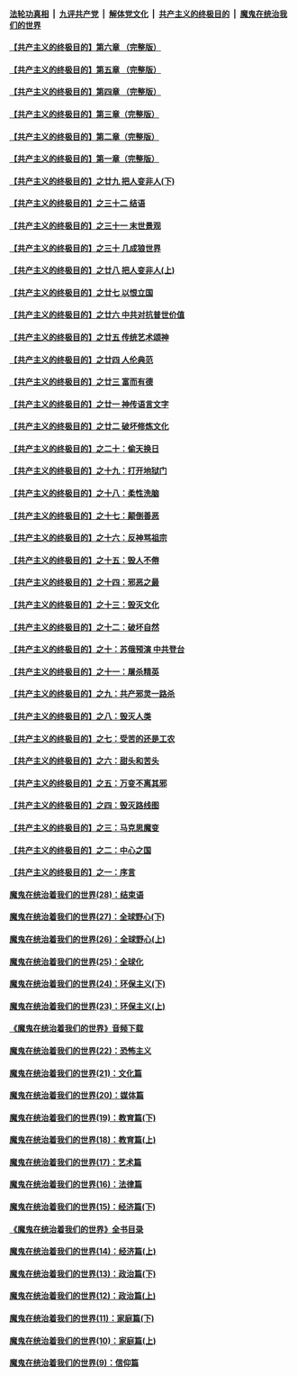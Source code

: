####  [法轮功真相](../../../../basic/blob/master/README.md?t=11290826) &nbsp;|&nbsp; [九评共产党](../../../../9ping.md/blob/master/README.md?t=11290826) &nbsp;|&nbsp; [解体党文化](../../../../jtdwh.md/blob/master/README.md?t=11290826)  &nbsp;|&nbsp; [共产主义的终极目的](../../../../gczydzjmd.md/blob/master/README.md?t=11290826) &nbsp;|&nbsp; [魔鬼在统治我们的世界](../../../../mgztzwmdsj.md/blob/master/README.md?t=11290826) 

#### [【共产主义的终极目的】第六章 （完整版）](../pages/nsc422/n11428913.md?t=11290826) 

#### [【共产主义的终极目的】第五章 （完整版）](../pages/nsc422/n11428912.md?t=11290826) 

#### [【共产主义的终极目的】第四章 （完整版）](../pages/nsc422/n11428907.md?t=11290826) 

#### [【共产主义的终极目的】第三章（完整版）](../pages/nsc422/n11428848.md?t=11290826) 

#### [【共产主义的终极目的】第二章（完整版）](../pages/nsc422/n11428831.md?t=11290826) 

#### [【共产主义的终极目的】第一章（完整版）](../pages/nsc422/n11417651.md?t=11290826) 

#### [【共产主义的终极目的】之廿九 把人变非人(下)](../pages/nsc422/n11344140.md?t=11290826) 

#### [【共产主义的终极目的】之三十二 结语](../pages/nsc422/n11360535.md?t=11290826) 

#### [【共产主义的终极目的】之三十一 末世景观](../pages/nsc422/n11351129.md?t=11290826) 

#### [【共产主义的终极目的】之三十 几成狼世界](../pages/nsc422/n11348280.md?t=11290826) 

#### [【共产主义的终极目的】之廿八 把人变非人(上)](../pages/nsc422/n11340492.md?t=11290826) 

#### [【共产主义的终极目的】之廿七 以恨立国](../pages/nsc422/n11336944.md?t=11290826) 

#### [【共产主义的终极目的】之廿六 中共对抗普世价值](../pages/nsc422/n11324785.md?t=11290826) 

#### [【共产主义的终极目的】之廿五 传统艺术颂神](../pages/nsc422/n11296396.md?t=11290826) 

#### [【共产主义的终极目的】之廿四 人伦典范](../pages/nsc422/n11296397.md?t=11290826) 

#### [【共产主义的终极目的】之廿三 富而有德](../pages/nsc422/n11283598.md?t=11290826) 

#### [【共产主义的终极目的】之廿一 神传语言文字](../pages/nsc422/n11263265.md?t=11290826) 

#### [【共产主义的终极目的】之廿二 破坏修炼文化](../pages/nsc422/n11245728.md?t=11290826) 

#### [【共产主义的终极目的】之二十：偷天换日](../pages/nsc422/n11238846.md?t=11290826) 

#### [【共产主义的终极目的】之十九：打开地狱门](../pages/nsc422/n11206376.md?t=11290826) 

#### [【共产主义的终极目的】之十八：柔性洗脑](../pages/nsc422/n11199994.md?t=11290826) 

#### [【共产主义的终极目的】之十七：颠倒善恶](../pages/nsc422/n11179782.md?t=11290826) 

#### [【共产主义的终极目的】之十六：反神骂祖宗](../pages/nsc422/n11166798.md?t=11290826) 

#### [【共产主义的终极目的】之十五：毁人不倦](../pages/nsc422/n11166792.md?t=11290826) 

#### [【共产主义的终极目的】之十四：邪恶之最](../pages/nsc422/n11150249.md?t=11290826) 

#### [【共产主义的终极目的】之十三：毁灭文化](../pages/nsc422/n11135227.md?t=11290826) 

#### [【共产主义的终极目的】之十二：破坏自然](../pages/nsc422/n11135214.md?t=11290826) 

#### [【共产主义的终极目的】之十：苏俄预演 中共登台](../pages/nsc422/n11118424.md?t=11290826) 

#### [【共产主义的终极目的】之十一：屠杀精英](../pages/nsc422/n11118442.md?t=11290826) 

#### [【共产主义的终极目的】之九：共产邪灵一路杀](../pages/nsc422/n11114139.md?t=11290826) 

#### [【共产主义的终极目的】之八：毁灭人类](../pages/nsc422/n11108503.md?t=11290826) 

#### [【共产主义的终极目的】之七：受苦的还是工农](../pages/nsc422/n11101809.md?t=11290826) 

#### [【共产主义的终极目的】之六：甜头和苦头](../pages/nsc422/n11096971.md?t=11290826) 

#### [【共产主义的终极目的】之五：万变不离其邪](../pages/nsc422/n11091285.md?t=11290826) 

#### [【共产主义的终极目的】之四：毁灭路线图](../pages/nsc422/n11086284.md?t=11290826) 

#### [【共产主义的终极目的】之三：马克思魔变](../pages/nsc422/n11061941.md?t=11290826) 

#### [【共产主义的终极目的】之二：中心之国](../pages/nsc422/n11047728.md?t=11290826) 

#### [【共产主义的终极目的】之一：序言](../pages/nsc422/n11086077.md?t=11290826) 

#### [魔鬼在统治着我们的世界(28)：结束语](../pages/nsc422/n10936246.md?t=11290826) 

#### [魔鬼在统治着我们的世界(27)：全球野心(下)](../pages/nsc422/n10928319.md?t=11290826) 

#### [魔鬼在统治着我们的世界(26)：全球野心(上)](../pages/nsc422/n10900318.md?t=11290826) 

#### [魔鬼在统治着我们的世界(25)：全球化](../pages/nsc422/n10788205.md?t=11290826) 

#### [魔鬼在统治着我们的世界(24)：环保主义(下)](../pages/nsc422/n10695307.md?t=11290826) 

#### [魔鬼在统治着我们的世界(23)：环保主义(上)](../pages/nsc422/n10688613.md?t=11290826) 

#### [《魔鬼在统治着我们的世界》音频下载](../pages/nsc422/n10635553.md?t=11290826) 

#### [魔鬼在统治着我们的世界(22)：恐怖主义](../pages/nsc422/n10614727.md?t=11290826) 

#### [魔鬼在统治着我们的世界(21)：文化篇](../pages/nsc422/n10597706.md?t=11290826) 

#### [魔鬼在统治着我们的世界(20)：媒体篇](../pages/nsc422/n10586579.md?t=11290826) 

#### [魔鬼在统治着我们的世界(19)：教育篇(下)](../pages/nsc422/n10564808.md?t=11290826) 

#### [魔鬼在统治着我们的世界(18)：教育篇(上)](../pages/nsc422/n10526970.md?t=11290826) 

#### [魔鬼在统治着我们的世界(17)：艺术篇](../pages/nsc422/n10499093.md?t=11290826) 

#### [魔鬼在统治着我们的世界(16)：法律篇](../pages/nsc422/n10485969.md?t=11290826) 

#### [魔鬼在统治着我们的世界(15)：经济篇(下)](../pages/nsc422/n10469975.md?t=11290826) 

#### [《魔鬼在统治着我们的世界》全书目录](../pages/nsc422/n10464261.md?t=11290826) 

#### [魔鬼在统治着我们的世界(14)：经济篇(上)](../pages/nsc422/n10457370.md?t=11290826) 

#### [魔鬼在统治着我们的世界(13)：政治篇(下)](../pages/nsc422/n10448270.md?t=11290826) 

#### [魔鬼在统治着我们的世界(12)：政治篇(上)](../pages/nsc422/n10444576.md?t=11290826) 

#### [魔鬼在统治着我们的世界(11)：家庭篇(下)](../pages/nsc422/n10440961.md?t=11290826) 

#### [魔鬼在统治着我们的世界(10)：家庭篇(上)](../pages/nsc422/n10435448.md?t=11290826) 

#### [魔鬼在统治着我们的世界(9)：信仰篇](../pages/nsc422/n10432159.md?t=11290826) 


